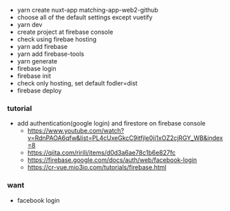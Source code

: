 - yarn create nuxt-app matching-app-web2-github
- choose all of the default settings except vuetify
- yarn dev
- create project at firebase console
- check using firebae hosting
- yarn add firebase
- yarn add firebase-tools
- yarn generate
- firebase login
- firebase init
- check only hosting, set default fodler=dist
- firebase deploy

### tutorial

- add authentication(google login) and firestore on firebase console
  - https://www.youtube.com/watch?v=RdnPAOA6qfw&list=PL4cUxeGkcC9itfjle0ji1xOZ2cjRGY_WB&index=8
  - https://qiita.com/ririli/items/d0d3a6ae78c1b6e827fc
  - https://firebase.google.com/docs/auth/web/facebook-login
  - https://cr-vue.mio3io.com/tutorials/firebase.html

### want

- facebook login
